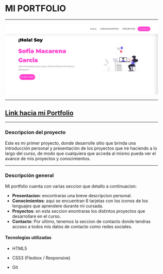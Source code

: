 # MI PORTFOLIO

---

![imagen del portofolio](./imagen/imagen%20de%20portofolio.png)

---

## <a href="https://portfoliosofiagarcia.netlify.app/"> Link hacia mi Portfolio </a>

---

### Descripcion del proyecto

Este es mi primer proyecto, donde desarrolle sitio que brinda una introducción personal y presentación de los proyectos que ire haciendo a lo largo del curso, de modo que cualquiera que acceda al mismo pueda ver el avance de mis proyectos y conocimientos.

---

### Descripción general

Mi portfolio cuenta con varias seccion que detallo a continuacion:

- **Presentacion**: encontraras una breve descripcion personal.
- **Conocimientos**: aqui se encuentran 6 tarjetas con los iconos de los lenguajes que aprendere durante mi cursada.
- **Proyectos**: en esta seccion enontraras los distintos proyectos que desarrollare en el curso.
- **Contacto**: Por ultimo, tenemos la seccion de contacto donde tendras acceso a todos mis datos de contacto como redes sociales.

#### Tecnologías utilizadas

- HTML5

- CSS3 (Flexbox / Responsive)

- Git
